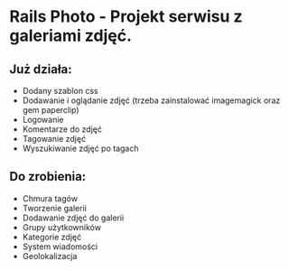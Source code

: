 # Rails Photo - Projekt serwisu z galeriami zdjęć.

## Już działa:

* Dodany szablon css
* Dodawanie i oglądanie zdjęć (trzeba zainstalować imagemagick oraz gem paperclip)
* Logowanie
* Komentarze do zdjęć
* Tagowanie zdjęć
* Wyszukiwanie zdjęć po tagach

## Do zrobienia:

* Chmura tagów
* Tworzenie galerii
* Dodawanie zdjęć do galerii
* Grupy użytkowników
* Kategorie zdjęć
* System wiadomości
* Geolokalizacja
